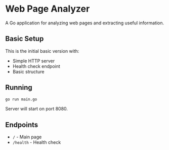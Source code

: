 # Web Page Analyzer

A Go application for analyzing web pages and extracting useful information.

## Basic Setup

This is the initial basic version with:
- Simple HTTP server
- Health check endpoint
- Basic structure

## Running

```bash
go run main.go
```

Server will start on port 8080.

## Endpoints

- `/` - Main page
- `/health` - Health check
